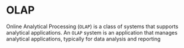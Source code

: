 # OLAP

Online Analytical Processing (`OLAP`) is a class of systems that supports analytical applications. An `OLAP` system is an application that manages analytical applications, typically for data analysis and reporting
